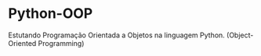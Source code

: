 # Python-OOP
Estutando Programação Orientada a Objetos na linguagem Python. (Object-Oriented Programming) 
